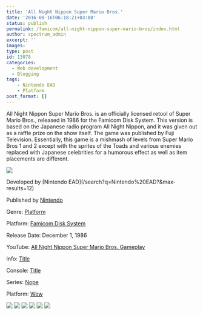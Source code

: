 ```yaml
---
title: 'All Night Nippon Super Mario Bros.'
date: '2016-08-16T06:18:21+03:00'
status: publish
permalink: /famicom/all-night-nippon-super-mario-bros/index.html
author: spectrum_admin
excerpt: ''
images: 
type: post
id: 13078
categories:
  - Web development
  - Blogging
tags:
    - Nintendo EAD
    - Platform
post_format: []
---
```

All Night Nippon Super Mario Bros. is an officially licensed retool of Super Mario Bros., released in 1986 for the Famicom Disk System. This version is based on the Japanese radio program All Night Nippon, and it was given out as a raffle prize on the show itself. The game was published by Fuji Television. Essentially, this game is a mishmash of levels from Super Mario Bros 1 and 2 except with the sprites of the Toads and various enemies replaced with Japanese celebrities for a humorous effect as well as item placements are different.

![](https://images.launchbox-app.com/dd6916ee-1687-4ba6-9abf-291643d729ae.jpg)

<div class="game-info">
Developed by [Nintendo EAD](/search?q=Nintendo%20EAD?&max-results=12)  
  
Published by [Nintendo](/search?q=Nintendo?&max-results=12)  
  
Genre: [Platform](/search?q=Platform?&max-results=12)  
  
Platform: [Famicom Disk System](/search/label/%40famicom?&amp;max-results=12)  
  
Release Date: December 1, 1986
  
YouTube: [All Night Nippon Super Mario Bros. Gameplay](https://www.youtube.com/watch?v=ROCNQViaWXU)
  
Info: <a href="/famicom/big-challenge-gun-fighter/">Title</a>
  
Console: <a href="/famicom/">Title</a>
  
Series: <a href="https://yuushaexa.github.io/categories/blogging/">Nope</a>
  
Platform: <a href="/categories/blogging/">Wow</a>
  
</div>
<div class="game-media">
    
![](https://images.launchbox-app.com/dd6916ee-1687-4ba6-9abf-291643d729ae.jpg) 
![](https://images.launchbox-app.com/dd6916ee-1687-4ba6-9abf-291643d729ae.jpg)
![](https://images.launchbox-app.com/dd6916ee-1687-4ba6-9abf-291643d729ae.jpg) 
![](https://images.launchbox-app.com/165d9691-4653-42bb-9fe2-6a8bc46d9b0f.jpg)
![](https://images.launchbox-app.com/165d9691-4653-42bb-9fe2-6a8bc46d9b0f.jpg)
![](https://images.launchbox-app.com/165d9691-4653-42bb-9fe2-6a8bc46d9b0f.jpg)
    
</div>
